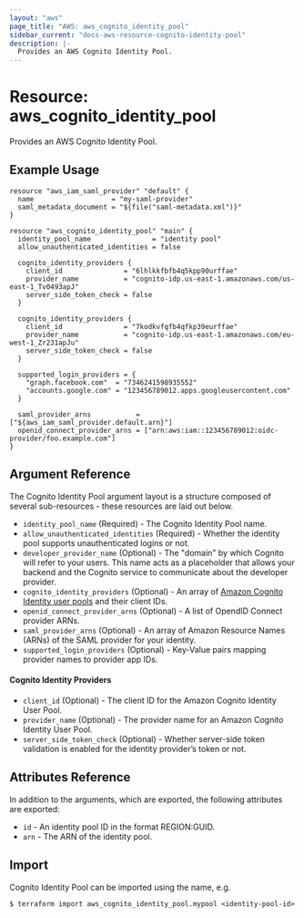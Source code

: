 ```yaml
---
layout: "aws"
page_title: "AWS: aws_cognito_identity_pool"
sidebar_current: "docs-aws-resource-cognito-identity-pool"
description: |-
  Provides an AWS Cognito Identity Pool.
---
```


# Resource: aws_cognito_identity_pool

Provides an AWS Cognito Identity Pool.

## Example Usage

```hcl
resource "aws_iam_saml_provider" "default" {
  name                   = "my-saml-provider"
  saml_metadata_document = "${file("saml-metadata.xml")}"
}

resource "aws_cognito_identity_pool" "main" {
  identity_pool_name               = "identity pool"
  allow_unauthenticated_identities = false

  cognito_identity_providers {
    client_id               = "6lhlkkfbfb4q5kpp90urffae"
    provider_name           = "cognito-idp.us-east-1.amazonaws.com/us-east-1_Tv0493apJ"
    server_side_token_check = false
  }

  cognito_identity_providers {
    client_id               = "7kodkvfqfb4qfkp39eurffae"
    provider_name           = "cognito-idp.us-east-1.amazonaws.com/eu-west-1_Zr231apJu"
    server_side_token_check = false
  }

  supported_login_providers = {
    "graph.facebook.com"  = "7346241598935552"
    "accounts.google.com" = "123456789012.apps.googleusercontent.com"
  }

  saml_provider_arns           = ["${aws_iam_saml_provider.default.arn}"]
  openid_connect_provider_arns = ["arn:aws:iam::123456789012:oidc-provider/foo.example.com"]
}
```

## Argument Reference

The Cognito Identity Pool argument layout is a structure composed of several sub-resources - these resources are laid out below.

* `identity_pool_name` (Required) - The Cognito Identity Pool name.
* `allow_unauthenticated_identities` (Required) - Whether the identity pool supports unauthenticated logins or not.
* `developer_provider_name` (Optional) - The "domain" by which Cognito will refer to your users. This name acts as a placeholder that allows your
backend and the Cognito service to communicate about the developer provider.
* `cognito_identity_providers` (Optional) - An array of [Amazon Cognito Identity user pools](#cognito-identity-providers) and their client IDs.
* `openid_connect_provider_arns` (Optional) - A list of OpendID Connect provider ARNs.
* `saml_provider_arns` (Optional) - An array of Amazon Resource Names (ARNs) of the SAML provider for your identity.
* `supported_login_providers` (Optional) - Key-Value pairs mapping provider names to provider app IDs.

#### Cognito Identity Providers

  * `client_id` (Optional) - The client ID for the Amazon Cognito Identity User Pool.
  * `provider_name` (Optional) - The provider name for an Amazon Cognito Identity User Pool.
  * `server_side_token_check` (Optional) - Whether server-side token validation is enabled for the identity provider’s token or not.

## Attributes Reference

In addition to the arguments, which are exported, the following attributes are exported:

* `id` - An identity pool ID in the format REGION:GUID.
* `arn` - The ARN of the identity pool.

## Import

Cognito Identity Pool can be imported using the name, e.g.

```
$ terraform import aws_cognito_identity_pool.mypool <identity-pool-id>
```
